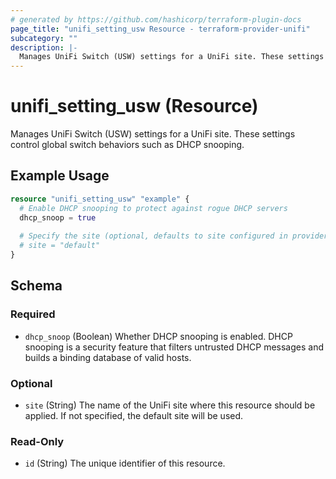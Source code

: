 ```yaml
---
# generated by https://github.com/hashicorp/terraform-plugin-docs
page_title: "unifi_setting_usw Resource - terraform-provider-unifi"
subcategory: ""
description: |-
  Manages UniFi Switch (USW) settings for a UniFi site. These settings control global switch behaviors such as DHCP snooping.
---
```


# unifi_setting_usw (Resource)

Manages UniFi Switch (USW) settings for a UniFi site. These settings control global switch behaviors such as DHCP snooping.

## Example Usage

```terraform
resource "unifi_setting_usw" "example" {
  # Enable DHCP snooping to protect against rogue DHCP servers
  dhcp_snoop = true
  
  # Specify the site (optional, defaults to site configured in provider, otherwise "default")
  # site = "default"
}
```

<!-- schema generated by tfplugindocs -->
## Schema

### Required

- `dhcp_snoop` (Boolean) Whether DHCP snooping is enabled. DHCP snooping is a security feature that filters untrusted DHCP messages and builds a binding database of valid hosts.

### Optional

- `site` (String) The name of the UniFi site where this resource should be applied. If not specified, the default site will be used.

### Read-Only

- `id` (String) The unique identifier of this resource.
